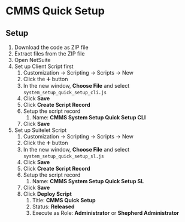 # CMMS Quick Setup
## Setup
1. Download the code as ZIP file
2. Extract files from the ZIP file
3. Open NetSuite
4. Set up Client Script first
    1. Customization → Scripting → Scripts → New
    2. Click the ➕ button
    3. In the new window, **********************Choose File********************** and select `system_setup_quick_setup_cli.js`
    4. Click ********Save********
    5. Click ****************Create Script Record****************
    6. Setup the script record
        1. Name: **************************************************CMMS System Setup Quick Setup CLI**************************************************
    7. Click ********Save********
5. Set up Suitelet Script
    1. Customization → Scripting → Scripts → New
    2. Click the ➕ button
    3. In the new window, **********************Choose File********************** and select `system_setup_quick_setup_sl.js`
    4. Click ********Save********
    5. Click ****************Create Script Record****************
    6. Setup the script record
        1. Name: **************************************************CMMS System Setup Quick Setup SL**************************************************
    7. Click ********Save********
    8. Click **************Deploy Script**************
        1. Title: ****************CMMS Quick Setup****************
        2. Status: **************Released**************
        3. Execute as Role: ****************************Administrator**************************** or ********************************************Shepherd Administrator********************************************
